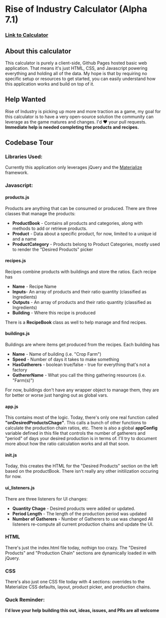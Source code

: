 # Rise of Industry Calculator (Alpha 7.1)
### [Link to Calculator](https://shaun3141.github.io/Roicalculator/)
## About this calculator
This calculator is purely a client-side, Github Pages hosted basic web application. That means it's just HTML, CSS, and Javascript powering everything and holding all of the data. 
My hope is that by requiring no specific setup or resources to get started, you can easily understand how this application works and build on top of it.

## Help Wanted
Rise of Industry is picking up more and more traction as a game, my goal for this calculator is to have a very open-source solution the community can leverage as the game matures and changes. I'd ❤️ your pull requests.
**Immediate help is needed completing the products and recipes.**

## Codebase Tour
### Libraries Used:
Currently this application only leverages jQuery and the [Materialize](https://materializecss.com/) framework.
### Javascript:
#### products.js
Products are anything that can be consumed or produced. There are three classes that manage the products:
- **ProductBook** - Contains all products and categories, along with methods to add or retrieve products.
- **Product** - Data about a specific product, for now, limited to a unique id and a name
- **ProductCategory** - Products belong to Product Categories, mostly used to render the "Desired Products" picker
#### recipes.js
Recipes combine products with buildings and store the ratios. Each recipe has
- **Name** - Recipe Name
- **Inputs**- An array of products and their ratio quantity (classified as Ingredients)
- **Outputs** - An array of products and their ratio quantity (classified as Ingredients)
- **Building** - Where this recipe is produced

There is a **RecipeBook** class as well to help manage and find recipes. 
#### buildings.js
Buildings are where items get produced from the recipes. Each building has
- **Name** - Name of building (i.e. "Crop Farm")
- **Speed** - Number of days it takes to make something
- **HasGatherers** - boolean true/false - true for everything that's not a factory
- **GathererName** - What you call the thing gathering resources (i.e. "Farm(s)")

For now, buildings don't have any wrapper object to manage them, they are for better or worse just hanging out as global vars.
#### app.js
This contains most of the logic. Today, there's only one real function called **"onDesiredProductsChage"**. This calls a bunch of other functions to calculate the production chain ratios, etc.
There is also a global **appConfig** variable defined in this file that controls the number of gatherers and "period" of days your desired production is in terms of.
I'll try to document more about how the ratio calculation works and all that soon.
#### init.js
Today, this creates the HTML for the "Desired Products" section on the left based on the productBook. There isn't really any other initilization occuring for now.
#### ui_listeners.js
There are three listeners for UI changes:
- **Quantity Chage** - Desired products were added or updated.
- **Period Length** - The length of the production period was updated
- **Number of Gatherers** - Number of Gatherers to use was changed
All listeners re-compute all current production chains and update the UI.

### HTML
There's just the index.html file today, nothign too crazy. The "Desired Products" and "Production Chain" sections are dynamically loaded in with jQuery.

### CSS
There's also just one CSS file today with 4 sections: overrides to the Materialize CSS defaults, layout, product picker, and production chains.

### Quck Reminder:
**I'd love your help building this out, ideas, issues, and PRs are all welcome**
